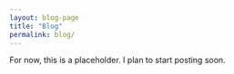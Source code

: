 ```yaml
---
layout: blog-page
title: "Blog"
permalink: blog/
---
```


For now, this is a placeholder. I plan to start posting soon.
